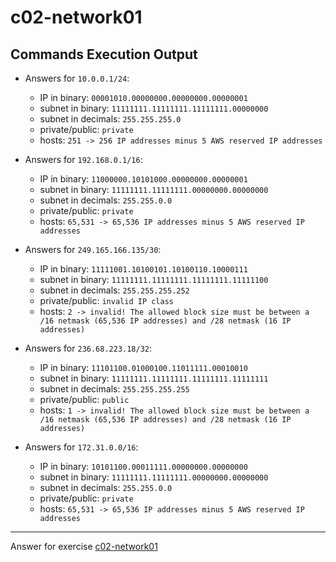 # c02-network01

## Commands Execution Output

- Answers for `10.0.0.1/24`:

  - IP in binary: `00001010.00000000.00000000.00000001`
  - subnet in binary: `11111111.11111111.11111111.00000000` 
  - subnet in decimals: `255.255.255.0`
  - private/public: `private`
  - hosts: `251 -> 256 IP addresses minus 5 AWS reserved IP addresses`

- Answers for `192.168.0.1/16`:

  - IP in binary: `11000000.10101000.00000000.00000001`
  - subnet in binary: `11111111.11111111.00000000.00000000` 
  - subnet in decimals: `255.255.0.0`
  - private/public: `private`
  - hosts: `65,531 -> 65,536 IP addresses minus 5 AWS reserved IP addresses`

- Answers for `249.165.166.135/30`:

  - IP in binary: `11111001.10100101.10100110.10000111`
  - subnet in binary: `11111111.11111111.11111111.11111100` 
  - subnet in decimals: `255.255.255.252`
  - private/public: `invalid IP class`
  - hosts: `2 -> invalid! The allowed block size must be between a /16 netmask (65,536 IP addresses) and /28 netmask (16 IP addresses)`

- Answers for `236.68.223.18/32`:

  - IP in binary: `11101100.01000100.11011111.00010010`
  - subnet in binary: `11111111.11111111.11111111.11111111` 
  - subnet in decimals: `255.255.255.255`
  - private/public: `public`
  - hosts: `1 -> invalid! The allowed block size must be between a /16 netmask (65,536 IP addresses) and /28 netmask (16 IP addresses)`

- Answers for `172.31.0.0/16`:

  - IP in binary: `10101100.00011111.00000000.00000000`
  - subnet in binary: `11111111.11111111.00000000.00000000` 
  - subnet in decimals: `255.255.0.0`
  - private/public: `private`
  - hosts: `65,531 -> 65,536 IP addresses minus 5 AWS reserved IP addresses`

***
Answer for exercise [c02-network01](https://github.com/devopsacademyau/academy/blob/893381c6f0b69434d9e8597d3d4b1c17f9bc1371/classes/02class/exercises/c02-network01/README.md)
